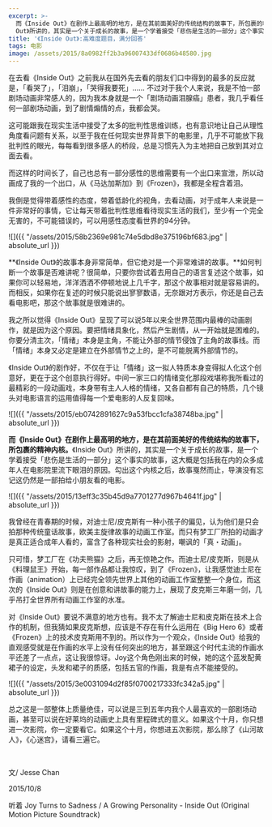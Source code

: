 ```yaml
---
excerpt: >-
  而《Inside Out》在剧作上最高明的地方，是在其前面美好的传统结构的故事下，所包裹的精神内核。<br> 《Inside
  Out》所讲的，其实是一个关于成长的故事，是一个学着接受「悲伤是生活的一部分」这个事实的故事，这大概是包括我在内的众多成年人在电影院里流下眼泪的原因。
title: '《Inside Out》:高难度题目，满分回答'
tags: 电影
image: /assets/2015/8a0982ff2b3a96007433df0686b48580.jpg
---
```


在去看《Inside Out》之前我从在国外先去看的朋友们口中得到的最多的反应就是，「看哭了」，「泪崩」，「哭得我要死」…… 不过对于我个人来说，我是不怕一部剧场动画非常感人的，因为我本身就是一个「剧场动画泪腺癌」患者，我几乎看任何一部剧场动画，到了剧情煽情的点，我都会哭。

这可能跟我在现实生活中接受了太多的批判性思维训练，也有意识地让自己从理性角度看问题有关系，以至于我在任何现实世界背景下的电影里，几乎不可能放下我批判性的眼光，每每看到很多感人的桥段，总是习惯先入为主地把自己放到其对立面去看。

而这样的时间长了，自己也总有一部分感性的思维需要有一个出口来宣泄，所以动画成了我的一个出口，从《马达加斯加》到《Frozen》，我都是全程含着泪。

我倒是觉得带着感性的态度，带着低龄化的视角，去看动画，对于成年人来说是一件非常好的事情，它让每天带着批判性思维看待现实生活的我们，至少有一个完全无害的，不可能错误的，可以用感性态度看世界的94分钟。

![]({{ "/assets/2015/58b2369e981c74e5dbd8e375196bf683.jpg" | absolute_url }})

**《Inside Out》的故事本身非常简单，但它绝对是一个非常难讲的故事。**如何判断一个故事是否难讲呢？很简单，只要你尝试着去用自己的语言复述这个故事，如果你可以轻易地，洋洋洒洒不停顿地说上几千字，那这个故事相对就是容易讲的。而相反，如果你在复述的时候只能说出寥寥数语，无奈跟对方表示，你还是自己去看电影吧，那这个故事就是很难讲的。

我之所以觉得《Inside Out》呈现了可以说5年以来全世界范围内最棒的动画剧作，就是因为这个原因。要把情绪具象化，然后产生剧情，从一开始就是困难的。你要分清主次，「情绪」本身是主角，不能让外部的情节侵蚀了主角的故事线。而「情绪」本身又必定是建立在外部情节之上的，是不可能脱离外部情节的。

《Inside Out》的剧作好，不仅在于让「情绪」这一拟人特质本身变得拟人化这个创意好，更在于这个创意执行得好。中间一家三口的情绪变化那段戏堪称我所看过的最精彩的一段动画戏，本身带有主人人格的情绪，又各自都有自己的特质，几个镜头对电影语言的运用值得每一个爱电影的人反复回味。

![]({{ "/assets/2015/eb0742891627c9a53fbcc1cfa38748ba.jpg" | absolute_url }})

**而《Inside Out》在剧作上最高明的地方，是在其前面美好的传统结构的故事下，所包裹的精神内核。**《Inside Out》所讲的，其实是一个关于成长的故事，是一个学着接受「悲伤是生活的一部分」这个事实的故事，这大概是包括我在内的众多成年人在电影院里流下眼泪的原因。勾出这个内核之后，故事戛然而止，导演没有忘记这仍然是一部拍给小朋友看的电影。

![]({{ "/assets/2015/13eff3c35b45d9a7701277d967b4641f.jpg" | absolute_url }})

我曾经在青春期的时候，对迪士尼/皮克斯有一种小孩子的偏见，认为他们是只会拍那种传统童话故事，欧美主旋律故事的动画工作室。而只有梦工厂所拍的动画才是真正适合成年人看的，富含了各种现实社会的影射，嘲讽的「真・动画」。

只可惜，梦工厂在《功夫熊猫》之后，再无惊艳之作。而迪士尼/皮克斯，则是从《料理鼠王》开始，每一部作品都让我惊叹，到了《Frozen》，让我感觉迪士尼在作画（animation）上已经完全领先世界上其他的动画工作室整整一个身位，而这次的《Inside Out》则是在创意和讲故事的能力上，展现了皮克斯三年磨一剑，几乎吊打全世界所有动画工作室的水准。

对《Inside Out》要说不满意的地方也有。我不太了解迪士尼和皮克斯在技术上合作的机制，但我猜如果皮克斯想，应该是不存在有什么运用在《Big Hero 6》或者《Frozen》上的技术皮克斯用不到的。所以作为一个观众，《Inside Out》给我的直观感受就是在作画的水平上没有任何突出的地方，甚至跟这个时代主流的作画水平还差了一点点，这让我很惊讶。Joy这个角色刚出来的时候，她的这个蓝发配黄裙子的设定，头发和裙子的质感，包括五官的作画，我是有点不能接受的。

![]({{ "/assets/2015/3e0031094d2f85f0700217333fc342a5.jpg" | absolute_url }})

总之这是一部整体上质量绝佳，可以说是三到五年内我个人最喜欢的一部剧场动画，甚至可以说在好莱坞的动画史上具有里程碑式的意义。如果这个十月，你只想进一次影院，你一定要看它。如果这个十月，你想进五次影院，那么除了《山河故人》，《心迷宫》，请看三遍它。

<br>

文/ Jesse Chan

2015/10/8

听着 Joy Turns to Sadness / A Growing Personality - Inside Out (Original Motion Picture Soundtrack)
